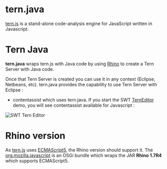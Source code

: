 tern.java
=========

[tern.js](https://github.com/marijnh/tern) is a stand-alone code-analysis engine for JavaScript written in Javascript.

# Tern Java

**tern.java** wraps tern.js with Java code by using [Rhino](https://developer.mozilla.org/en-US/docs/Rhino) to create a Tern Server with Java code. 

Once that Tern Server is created you can use it in any context (Eclipse, Netbeans, etc). tern.java provides the capability to use
Tern Server with Eclipse : 

 * contentassist which uses tern.java. If you start the SWT [TernEditor](https://github.com/angelozerr/tern.java/blob/master/tern.eclipse.swt.samples/src/tern/eclipse/swt/samples/TernEditor.java) demo, 
you will see contentassist available for Javascript : 

![SWT Tern Editor](https://github.com/angelozerr/tern.java/wiki/images/SWTTernEditor.png)

# Rhino version

As [tern.js](https://github.com/marijnh/tern) uses [ECMAScript5](http://fr.wikipedia.org/wiki/ECMAScript), the Rhino version should support it. The [org.mozilla.javascript](https://github.com/angelozerr/tern.java/tree/master/org.mozilla.javascript) is an OSGi bundle which wraps the JAR
**Rhino 1.7R4** which supports ECMAScript5.
